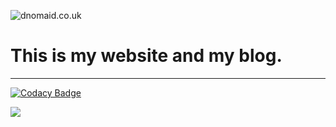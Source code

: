 ![dnomaid.co.uk](https://u.nya.is/hvzzjz.png)
# This is my website and my blog.
---
[![Codacy Badge](https://api.codacy.com/project/badge/Grade/6842163dcb4246cf846170c533d33016)](https://www.codacy.com/app/mrdnomaid/mrdnomaid.github.io?utm_source=github.com&amp;utm_medium=referral&amp;utm_content=mrdnomaid/mrdnomaid.github.io&amp;utm_campaign=Badge_Grade)

![](https://img.shields.io/website-up-down-green-red/http/dnomaid.co.uk.svg?label=status)
